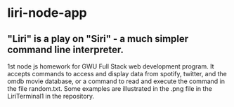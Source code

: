 # liri-node-app
## "Liri" is a play on "Siri" - a much simpler command line interpreter.
1st node js homework for GWU Full Stack web development program.
It accepts commands to access and display data from spotify, twitter, and the omdb movie database, or a command to read and execute the command in the file random.txt.  Some examples are illustrated in the .png file in the LiriTerminal1 in the repository.

